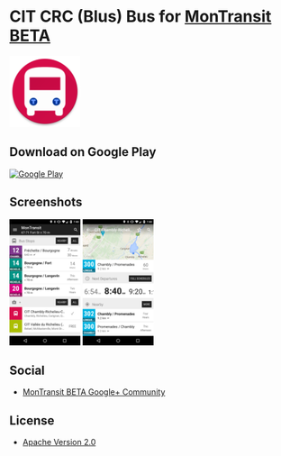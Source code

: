 # CIT CRC (Blus) Bus for [MonTransit BETA](https://github.com/mtransitapps/mtransit-for-android)

<img width="25%" height="25%" src="https://raw.githubusercontent.com/mtransitapps/ca-chambly-richelieu-carignan-citcrc-bus-android/master/pub/hi-res-app-icon.png"/>

## Download on Google Play

[![Google Play](https://developer.android.com/images/brand/en_app_rgb_wo_60.png)](https://play.google.com/store/apps/details?id=org.mtransit.android.ca_chambly_richelieu_carignan_citcrc_bus)

## Screenshots

<img width="25%" height="25%" src="https://raw.githubusercontent.com/mtransitapps/ca-chambly-richelieu-carignan-citcrc-bus-android/master/pub/screenshot-phone-1.png"/>
<img width="25%" height="25%" src="https://raw.githubusercontent.com/mtransitapps/ca-chambly-richelieu-carignan-citcrc-bus-android/master/pub/screenshot-phone-2.png"/>

## Social

* [MonTransit BETA Google+ Community](https://plus.google.com/communities/111796337224469270605)

## License

* [Apache Version 2.0](http://www.apache.org/licenses/LICENSE-2.0.html)